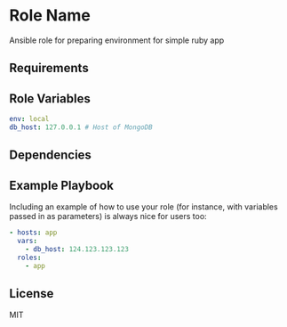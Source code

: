 Role Name
=========

Ansible role for preparing environment for simple ruby app

Requirements
------------

Role Variables
--------------
```yaml
env: local
db_host: 127.0.0.1 # Host of MongoDB
```

Dependencies
------------


Example Playbook
----------------

Including an example of how to use your role (for instance, with variables passed in as parameters) is always nice for users too:
```yaml
- hosts: app
  vars:
    - db_host: 124.123.123.123
  roles:
    - app
```

License
-------

MIT
